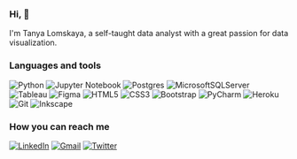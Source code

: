 ### Hi, 👋

I'm Tanya Lomskaya, a self-taught data analyst with a great passion for data visualization.

### Languages and tools

![Python](https://img.shields.io/badge/python-000000?style=for-the-badge&logo=python&logoColor=white) 
![Jupyter Notebook](https://img.shields.io/badge/jupyter-%23c2a444.svg?style=for-the-badge&logo=jupyter&logoColor=white) 
![Postgres](https://img.shields.io/badge/postgres-%2300447c.svg?style=for-the-badge&logo=postgresql&logoColor=white) 
![MicrosoftSQLServer](https://img.shields.io/badge/Microsoft%20SQL%20Server-008499?style=for-the-badge&logo=microsoft%20sql%20server&logoColor=white)
![Tableau](https://img.shields.io/badge/Tableau-9a1018?style=for-the-badge&logo=Tableau&logoColor=white) 
![Figma](https://img.shields.io/badge/figma-%23c2a444.svg?style=for-the-badge&logo=figma&logoColor=white) 
![HTML5](https://img.shields.io/badge/html5-%239a1018.svg?style=for-the-badge&logo=html5&logoColor=white)
![CSS3](https://img.shields.io/badge/css3-%2300447c.svg?style=for-the-badge&logo=css3&logoColor=white) 
![Bootstrap](https://img.shields.io/badge/bootstrap-%23008499.svg?style=for-the-badge&logo=bootstrap&logoColor=white) 
![PyCharm](https://img.shields.io/badge/pycharm-000000?style=for-the-badge&logo=pycharm&logoColor=black&color=black&logoColor=white)
![Heroku](https://img.shields.io/badge/heroku-%23c2a444.svg?style=for-the-badge&logo=heroku&logoColor=white)
![Git](https://img.shields.io/badge/git-%239a1018.svg?style=for-the-badge&logo=git&logoColor=white)
![Inkscape](https://img.shields.io/badge/Inkscape-000000?style=for-the-badge&logo=inkscape&logoColor=white) 

### How you can reach me

[![LinkedIn](https://img.shields.io/badge/linkedin-%230077B5.svg?style=for-the-badge&logo=linkedin&logoColor=white)](https://www.linkedin.com/in/tanya-lomskaya/)
[![Gmail](https://img.shields.io/badge/Gmail-BB001B?style=for-the-badge&logo=gmail&logoColor=white)](mailto:lomskaya@gmail.com)
[![Twitter](https://img.shields.io/badge/@ta______kaya-%23000000.svg?style=for-the-badge&logo=X&logoColor=white)](https://twitter.com/ta___kaya/)
